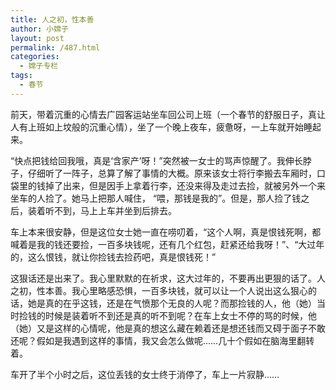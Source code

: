 ```yaml
---
title: 人之初，性本善
author: 小嫦子
layout: post
permalink: /487.html
categories:
  - 嫦子专栏
tags:
  - 春节
---
```

前天，带着沉重的心情去广园客运站坐车回公司上班（一个春节的舒服日子，真让人有上班如上坟般的沉重心情），坐了一个晚上夜车，疲惫呀，一上车就开始睡起来。

“快点把钱给回我哦，真是‘含家产’呀！”突然被一女士的骂声惊醒了。我伸长脖子，仔细听了一阵子，总算了解了事情的大概。原来该女士将行李搬去车厢时，口袋里的钱掉了出来，但是因手上拿着行李，还没来得及走过去捡，就被另外一个来坐车的人捡了。她马上把那人喊住， “喂，那钱是我的”。但是，那人捡了钱之后，装着听不到，马上上车并坐到后排去。  


  
车上本来很安静，但是这位女士她一直在唠叨着，“这个人啊，真是恨钱死啊，都喊着是我的钱还要捡，一百多块钱呢，还有几个红包，赶紧还给我呀！”、“大过年的，这么恨钱，就让你捡钱去捡药吧，真是恨钱死！”

这狠话还是出来了。我心里默默的在祈求，这大过年的，不要再出更狠的话了。人之初，性本善。我心里略感恐惧，一百多块钱，就可以让一个人说出这么狠心的话，她是真的在乎这钱，还是在气愤那个无良的人呢？而那捡钱的人，他（她）当时捡钱的时候是装着听不到还是真的听不到呢？在车上女士不停的骂的时候，他（她）又是这样的心情呢，他是真的想这么藏在赖着还是想还钱而又碍于面子不敢还呢？假如是我遇到这样的事情，我又会怎么做呢……几十个假如在脑海里翻转着。

车开了半个小时之后，这位丢钱的女士终于消停了，车上一片寂静……